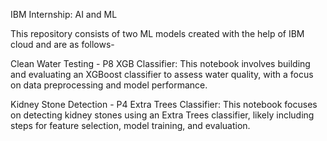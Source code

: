 IBM Internship: AI and ML

This repository consists of two ML models created with the help of IBM cloud and are as follows-

Clean Water Testing - P8 XGB Classifier: This notebook involves building and evaluating an XGBoost classifier to assess water quality, with a focus on data preprocessing and model performance.

Kidney Stone Detection - P4 Extra Trees Classifier: This notebook focuses on detecting kidney stones using an Extra Trees classifier, likely including steps for feature selection, model training, and evaluation.
